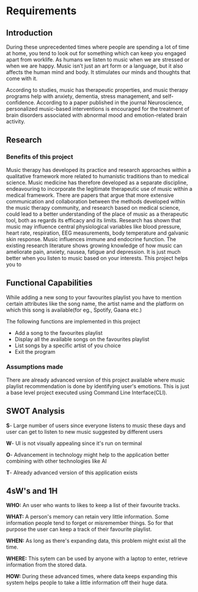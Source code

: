 # Requirements


## Introduction
 During these unprecedented times where people are spending a lot of time at home, you tend to look out for something which can keep you engaged apart from worklife. As humans we listen to music when we are stressed or when we are happy. Music isn’t just an art form or a language, but it also affects the human mind and body. It stimulates our minds and thoughts that come with it.

According to studies, music has therapeutic properties, and music therapy programs help with anxiety, dementia, stress management, and self-confidence. According to a paper published in the journal Neuroscience, personalized music-based interventions is encouraged for the treatment of brain disorders associated with abnormal mood and emotion-related brain activity.

## Research
### Benefits of this project

Music therapy has developed its practice and research approaches within a qualitative framework more related to humanistic traditions than to medical science. Music medicine has therefore developed as a separate discipline, endeavouring to incorporate the legitimate therapeutic use of music within a medical framework. There are papers that argue that more extensive communication and collaboration between the methods developed within the music therapy community, and research based on medical science, could lead to a better understanding of the place of music as a therapeutic tool, both as regards its efficacy and its limits. Research has shown that music may influence central physiological variables like blood pressure, heart rate, respiration, EEG measurements, body temperature and galvanic skin response. Music influences immune and endocrine function. The existing research literature shows growing knowledge of how music can ameliorate pain, anxiety, nausea, fatigue and depression. It is just much better when you listen to music based on your interests. This project helps you to 

## Functional Capabilities

While adding a new song to your favourites playlist you have to mention certain attributes like the song name, the artist name and the platform on which this song is available(for eg., Spotify, Gaana etc.) 

The following functions are implemented in this project
- Add a song to the favourites playlist
- Display all the available songs on the favourites playlist
- List songs by a specific artist of you choice
- Exit the program

### Assumptions made
There are already advanced version of this project available where music playlist recommendation is done by identifying user's emotions. This is just a base level project executed using Command Line Interface(CLI).

## SWOT Analysis

**S**- Large number of users since everyone listens to music these days and user can get to listen to new music suggested by different users

**W**- UI is not visually appealing since it's run on terminal

**O**- Advancement in technology might help to the application better combining with other technologies like AI

**T**- Already advanced version of this application exists

## 4sW's and 1H

**WHO:**
An user who wants to likes to keep a list of their favourite tracks.

**WHAT:**
A person's memory can retain very little information. Some information people tend to forget or misremember things. So for that purpose the user can keep a track of their favourite playlist.

**WHEN:**
As long as there's expanding data, this problem might exist all the time.

**WHERE:**
This sytem can be used by anyone with a laptop to enter, retrieve information from the stored data.

**HOW:**
During these advanced times, where data keeps expanding this system helps people to take a little information off their huge data.
